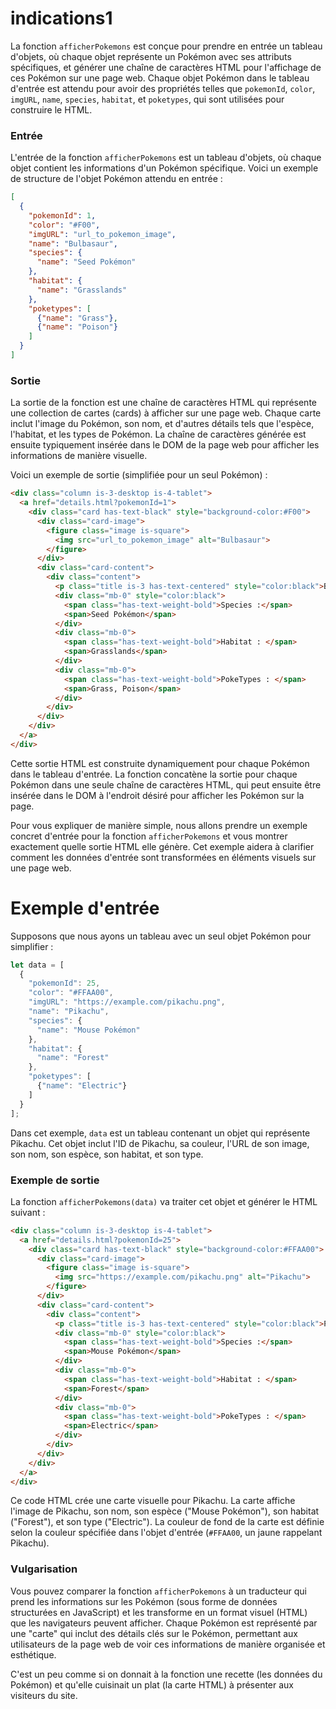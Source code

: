 # indications1

La fonction `afficherPokemons` est conçue pour prendre en entrée un tableau d'objets, où chaque objet représente un Pokémon avec ses attributs spécifiques, et générer une chaîne de caractères HTML pour l'affichage de ces Pokémon sur une page web. Chaque objet Pokémon dans le tableau d'entrée est attendu pour avoir des propriétés telles que `pokemonId`, `color`, `imgURL`, `name`, `species`, `habitat`, et `poketypes`, qui sont utilisées pour construire le HTML.

### Entrée

L'entrée de la fonction `afficherPokemons` est un tableau d'objets, où chaque objet contient les informations d'un Pokémon spécifique. Voici un exemple de structure de l'objet Pokémon attendu en entrée :

```json
[
  {
    "pokemonId": 1,
    "color": "#F00",
    "imgURL": "url_to_pokemon_image",
    "name": "Bulbasaur",
    "species": {
      "name": "Seed Pokémon"
    },
    "habitat": {
      "name": "Grasslands"
    },
    "poketypes": [
      {"name": "Grass"},
      {"name": "Poison"}
    ]
  }
]
```

### Sortie

La sortie de la fonction est une chaîne de caractères HTML qui représente une collection de cartes (cards) à afficher sur une page web. Chaque carte inclut l'image du Pokémon, son nom, et d'autres détails tels que l'espèce, l'habitat, et les types de Pokémon. La chaîne de caractères générée est ensuite typiquement insérée dans le DOM de la page web pour afficher les informations de manière visuelle.

Voici un exemple de sortie (simplifiée pour un seul Pokémon) :

```html
<div class="column is-3-desktop is-4-tablet">
  <a href="details.html?pokemonId=1">
    <div class="card has-text-black" style="background-color:#F00">
      <div class="card-image">
        <figure class="image is-square">
          <img src="url_to_pokemon_image" alt="Bulbasaur">
        </figure>
      </div>
      <div class="card-content">
        <div class="content">
          <p class="title is-3 has-text-centered" style="color:black">Bulbasaur</p>
          <div class="mb-0" style="color:black">
            <span class="has-text-weight-bold">Species :</span>
            <span>Seed Pokémon</span>
          </div>
          <div class="mb-0">
            <span class="has-text-weight-bold">Habitat : </span>
            <span>Grasslands</span>
          </div>
          <div class="mb-0">
            <span class="has-text-weight-bold">PokeTypes : </span>
            <span>Grass, Poison</span>
          </div>
        </div>
      </div>
    </div>
  </a>
</div>
```

Cette sortie HTML est construite dynamiquement pour chaque Pokémon dans le tableau d'entrée. La fonction concatène la sortie pour chaque Pokémon dans une seule chaîne de caractères HTML, qui peut ensuite être insérée dans le DOM à l'endroit désiré pour afficher les Pokémon sur la page.



Pour vous expliquer de manière simple, nous allons prendre un exemple concret d'entrée pour la fonction `afficherPokemons` et vous montrer exactement quelle sortie HTML elle génère. Cet exemple aidera à clarifier comment les données d'entrée sont transformées en éléments visuels sur une page web.

# Exemple d'entrée

Supposons que nous ayons un tableau avec un seul objet Pokémon pour simplifier :

```javascript
let data = [
  {
    "pokemonId": 25,
    "color": "#FFAA00",
    "imgURL": "https://example.com/pikachu.png",
    "name": "Pikachu",
    "species": {
      "name": "Mouse Pokémon"
    },
    "habitat": {
      "name": "Forest"
    },
    "poketypes": [
      {"name": "Electric"}
    ]
  }
];
```

Dans cet exemple, `data` est un tableau contenant un objet qui représente Pikachu. Cet objet inclut l'ID de Pikachu, sa couleur, l'URL de son image, son nom, son espèce, son habitat, et son type.

### Exemple de sortie

La fonction `afficherPokemons(data)` va traiter cet objet et générer le HTML suivant :

```html
<div class="column is-3-desktop is-4-tablet">
  <a href="details.html?pokemonId=25">
    <div class="card has-text-black" style="background-color:#FFAA00">
      <div class="card-image">
        <figure class="image is-square">
          <img src="https://example.com/pikachu.png" alt="Pikachu">
        </figure>
      </div>
      <div class="card-content">
        <div class="content">
          <p class="title is-3 has-text-centered" style="color:black">Pikachu</p>
          <div class="mb-0" style="color:black">
            <span class="has-text-weight-bold">Species :</span>
            <span>Mouse Pokémon</span>
          </div>
          <div class="mb-0">
            <span class="has-text-weight-bold">Habitat : </span>
            <span>Forest</span>
          </div>
          <div class="mb-0">
            <span class="has-text-weight-bold">PokeTypes : </span>
            <span>Electric</span>
          </div>
        </div>
      </div>
    </div>
  </a>
</div>
```

Ce code HTML crée une carte visuelle pour Pikachu. La carte affiche l'image de Pikachu, son nom, son espèce ("Mouse Pokémon"), son habitat ("Forest"), et son type ("Electric"). La couleur de fond de la carte est définie selon la couleur spécifiée dans l'objet d'entrée (`#FFAA00`, un jaune rappelant Pikachu).

### Vulgarisation

Vous pouvez comparer la fonction `afficherPokemons` à un traducteur qui prend les informations sur les Pokémon (sous forme de données structurées en JavaScript) et les transforme en un format visuel (HTML) que les navigateurs peuvent afficher. Chaque Pokémon est représenté par une "carte" qui inclut des détails clés sur le Pokémon, permettant aux utilisateurs de la page web de voir ces informations de manière organisée et esthétique.

C'est un peu comme si on donnait à la fonction une recette (les données du Pokémon) et qu'elle cuisinait un plat (la carte HTML) à présenter aux visiteurs du site.

